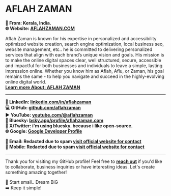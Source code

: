 # AFLAH ZAMAN  

**📍 From: Kerala, India.**    
**🌐 Website: [AFLAHZAMAN.COM](https://aflahzaman.com/)**  

Aflah Zaman is known for his expertise in personalized and accessibility optimized website creation, search engine optimization, local business seo, website management, etc.. he is committed to delivering personalized services that align with each brand’s unique vision and goals. His mission is to make the online digital spaces clear, well structured, secure, accessible and impactful for both businesses and individuals to leave a simple, lasting impression online. Whether you know him as Aflah, Aflu, or Zaman, his goal remains the same - to help you navigate and succeed in the highly-evolving online digital world.  
**[Learn more About: AFLAH ZAMAN](https://aflahzaman.com/about/)**

---

**🪪 LinkedIn: [linkedin.com/in/aflahzaman](https://www.linkedin.com/in/aflahzaman)**  
**💻 GitHub: [github.com/aflahzaman](https://github.com/aflahzaman)**  
**▶️ YouTube: [youtube.com/@aflahzaman](https://www.youtube.com/@aflahzaman?sub_confirmation=1)**   
**🦋 Bluesky:  [bsky.app/profile/aflahzaman.com](https://bsky.app/profile/aflahzaman.com)**   
**🔗 X/Twitter: i'm using bluesky. because i like open-source.**      
**🌐 Google: [Google Developer Profile](https://g.dev/aflahzaman)**   

**📧 Email: Redacted due to spam [visit official website for contact](https://aflahzaman.com/)**   
**📱 Mobile: Redacted due to spam [visit official website for contact](https://aflahzaman.com/)**   

---

Thank you for visiting my GitHub profile! Feel free to **[reach out](https://aflahzaman.com/)** if you'd like to collaborate, business inquiries or have interesting ideas. Let's create something amazing together!

🚀 Start small.. Dream BiG  
➡️ Keep it simple!

